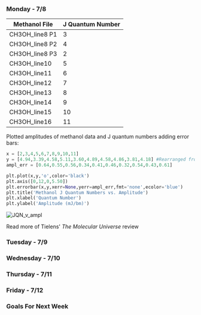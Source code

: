 ### Monday - 7/8

Methanol File | J Quantum Number
---|---
CH3OH_line8 P1 | 3
CH3OH_line8 P2 | 4
CH3OH_line8 P3 | 2
CH3OH_line10 | 5 
CH3OH_line11 | 6
CH3OH_line12 | 7
CH3OH_line13 | 8
CH3OH_line14 | 9
CH3OH_line15 | 10
CH3OH_line16 | 11

Plotted amplitudes of methanol data and J quantum numbers adding error bars:

```python
x = [2,3,4,5,6,7,8,9,10,11]
y = [4.94,3.39,4.58,5.11,3.60,4.89,4.58,4.86,3.81,4.18] #Rearranged from table to increase in J QNs
ampl_err = [0.64,0.55,0.56,0.34,0.41,0.46,0.32,0.54,0.43,0.61]

plt.plot(x,y,'o',color='black') 
plt.axis([0,12,0,5.50])
plt.errorbar(x,y,xerr=None,yerr=ampl_err,fmt='none',ecolor='blue')
plt.title('Methanol J Quantum Numbers vs. Amplitude')
plt.xlabel('Quantum Number')
plt.ylabel('Amplitude (mJ/bm)') 
```

![JQN_v_ampl](https://user-images.githubusercontent.com/23585856/60843140-110f7180-a193-11e9-9f83-e1f61427f7a6.png)

Read more of Tielens' *The Molecular Universe* review

### Tuesday - 7/9

### Wednesday - 7/10

### Thursday - 7/11

### Friday - 7/12

### Goals For Next Week
